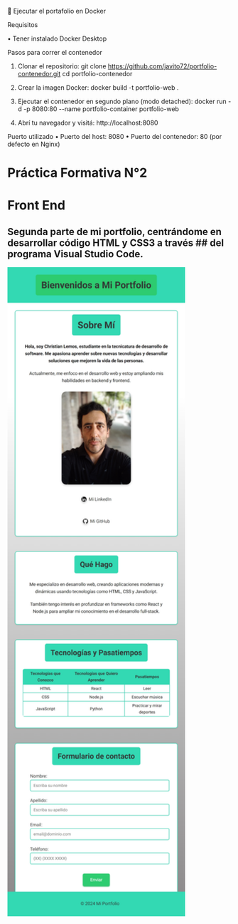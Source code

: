 🐳 Ejecutar el portafolio en Docker

Requisitos

•	Tener instalado Docker Desktop

Pasos para correr el contenedor

1.	Clonar el repositorio:
git clone https://github.com/javito72/portfolio-contenedor.git
cd portfolio-contenedor

2.	Crear la imagen Docker:
docker build -t portfolio-web .

3.	Ejecutar el contenedor en segundo plano (modo detached):
docker run -d -p 8080:80 --name portfolio-container portfolio-web

4.	Abrí tu navegador y visitá:
http://localhost:8080

Puerto utilizado
•	Puerto del host: 8080
•	Puerto del contenedor: 80 (por defecto en Nginx)

# Práctica Formativa N°2
# Front End

## Segunda parte de mi portfolio, centrándome en desarrollar código HTML y CSS3 a través ## del programa Visual Studio Code.

 <img src="images/sample.png" alt="Captura del portfolio" width="400">



